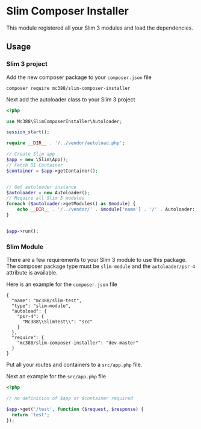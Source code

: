 # Slim Composer Installer

This module registered all your Slim 3 modules and load the dependencies.

## Usage

### Slim 3 project

Add the new composer package to your `composer.json` file

```
composer require mc388/slim-composer-installer
```

Next add the autoloader class to your Slim 3 project

```php
<?php

use Mc388\SlimComposerInstaller\Autoloader;

session_start();

require __DIR__ . '/../vendor/autoload.php';

// Create Slim app
$app = new \Slim\App();
// Fetch DI Container
$container = $app->getContainer();


// Get autoloader instance
$autoloader = new Autoloader();
// Require all Slim 3 modules
foreach ($autoloader->getModules() as $module) {
    echo __DIR__ . '/../vendor/' . $module['name'] . '/' . Autoloader::REQUIRE_FILE;
}


$app->run();
```

### Slim Module

There are a few requirements to your Slim 3 module to use this package.
The composer package type must be `slim-module` and the `autoloader/psr-4` attribute is available.


Here is an example for the `composer.json` file

```
{
  "name": "mc388/slim-test",
  "type": "slim-module",
  "autoload": {
    "psr-4": {
      "Mc388\\SlimTest\\": "src"
    }
  },
  "require": {
    "mc388/slim-composer-installer": "dev-master"
  }
}
```


Put all your routes and containers to a `src/app.php` file.


Next an example for the `src/app.php` file

```php
<?php

// no definition of $app or $container required

$app->get('/test', function ($request, $response) {
  return 'test';
});

```
